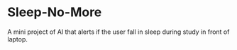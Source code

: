 # Sleep-No-More
A mini project of AI that alerts if the user fall in sleep during study in front of laptop.

